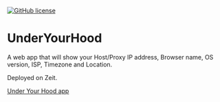 [![GitHub license](https://img.shields.io/github/license/MelodicCrypter/UnderYourHood?label=CustomLicense&style=for-the-badge)](https://github.com/MelodicCrypter/UnderYourHood/blob/master/License.md)

# UnderYourHood
A web app that will show your Host/Proxy IP address, Browser name, OS version, ISP, Timezone and Location.

Deployed on Zeit.

[Under Your Hood app](https://underyourhood.herokuapp.com/)
